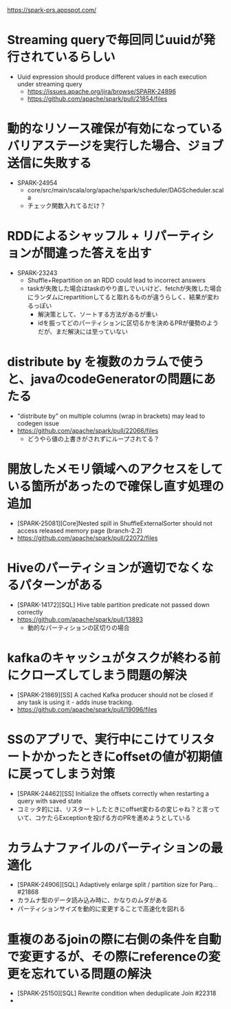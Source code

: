 https://spark-prs.appspot.com/

# Streaming queryで毎回同じuuidが発行されているらしい
- Uuid expression should produce different values in each execution under streaming query
  - https://issues.apache.org/jira/browse/SPARK-24896
  - https://github.com/apache/spark/pull/21854/files

# 動的なリソース確保が有効になっているバリアステージを実行した場合、ジョブ送信に失敗する
- SPARK-24954
  - core/src/main/scala/org/apache/spark/scheduler/DAGScheduler.scala
  - チェック関数入れてるだけ？

# RDDによるシャッフル + リパーティションが間違った答えを出す
- SPARK-23243
  - Shuffle+Repartition on an RDD could lead to incorrect answers
  - taskが失敗した場合はtaskのやり直しでいいけど、fetchが失敗した場合にランダムにrepartitionしてると取れるものが違うらしく、結果が変わるっぽい
    - 解決策として、ソートする方法があるが重い
    - idを振ってどのパーティションに区切るかを決めるPRが優勢のようだが、まだ解決には至っていない

# distribute by を複数のカラムで使うと、javaのcodeGeneratorの問題にあたる
- "distribute by" on multiple columns (wrap in brackets) may lead to codegen issue
- https://github.com/apache/spark/pull/22066/files
  - どうやら値の上書きがされずにループされてる？

# 開放したメモリ領域へのアクセスをしている箇所があったので確保し直す処理の追加
- [SPARK-25081][Core]Nested spill in ShuffleExternalSorter should not access released memory page (branch-2.2)
- https://github.com/apache/spark/pull/22072/files

# Hiveのパーティションが適切でなくなるパターンがある
- [SPARK-14172][SQL] Hive table partition predicate not passed down correctly
- https://github.com/apache/spark/pull/13893
  - 動的なパーティションの区切りの場合

# kafkaのキャッシュがタスクが終わる前にクローズしてしまう問題の解決
- [SPARK-21869][SS] A cached Kafka producer should not be closed if any task is using it - adds inuse tracking.
- https://github.com/apache/spark/pull/19096/files

# SSのアプリで、実行中にこけてリスタートかかったときにoffsetの値が初期値に戻ってしまう対策
- [SPARK-24462][SS] Initialize the offsets correctly when restarting a query with saved state
- コミッタ的には、リスタートしたときにoffset変わるの変じゃね？と言っていて、コケたらExceptionを投げる方のPRを進めようとしている

# カラムナファイルのパーティションの最適化
- [SPARK-24906][SQL] Adaptively enlarge split / partition size for Parq… #21868
- カラムナ型のデータ読み込み時に、かなりのムダがある
- パーティションサイズを動的に変更することで高速化を図れる

# 重複のあるjoinの際に右側の条件を自動で変更するが、その際にreferenceの変更を忘れている問題の解決
- [SPARK-25150][SQL] Rewrite condition when deduplicate Join #22318
- 
